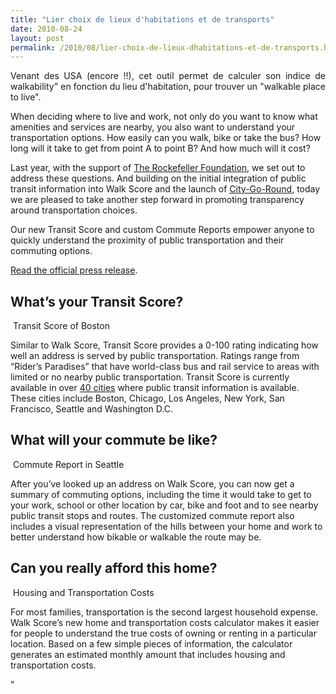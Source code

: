 ```yaml
---
title: "Lier choix de lieux d'habitations et de transports"
date: 2010-08-24
layout: post
permalink: /2010/08/lier-choix-de-lieux-dhabitations-et-de-transports.html
---
```


<p style="text-align: justify">Venant des USA (encore !!), cet outil permet de calculer son indice de walkability" en fonction du lieu d'habitation, pour trouver un "walkable place to live".</p> <p style=""text-align: justify"">When deciding where to live and work, not only do you want to know what amenities and services are nearby, you also want to understand your transportation options. How easily can you walk, bike or take the bus? How long will it take to get from point A to point B? And how much will it cost?</p> <p style=""text-align: justify"">Last year, with the support of <a href=""http://www.rockefellerfoundation.org/"" target=""_blank"">The Rockefeller Foundation,</a> we set out to address these questions. And building on the initial integration of public transit information into Walk Score and the launch of <a href=""http://www.citygoround.org/"" target=""_blank"">City-Go-Round</a>, today we are pleased to take another step forward in promoting transparency around transportation choices.</p> <p style=""text-align: justify"">Our new Transit Score and custom Commute Reports empower anyone to quickly understand the proximity of public transportation and their commuting options.</p> <p style=""text-align: justify""> </p>  <!--more-->   <p style=""text-align: justify""><a href=""/wp-content/uploads/sites/6/2010/08/Walk_Score_Launches_Transit_Score_16Aug10.pdf"">Read the official press release</a>.</p> <h2>What’s your Transit Score?</h2> <div id=""attachment_680"" style=""width: 532px""><a href=""http://www.walkscore.com/score/Boston-MA""><img alt="""" height=""141"" src=""/wp-content/uploads/sites/6/2010/08/lierchoixdelieuxdhabitationsetdetransports.png"" title=""transit-score"" width=""522"" /></a> Transit Score of Boston</div> <p style=""text-align: justify"">Similar to Walk Score, Transit Score provides a 0-100 rating indicating how well an address is served by public transportation. Ratings range from “Rider’s Paradises” that have world-class bus and rail service to areas with limited or no nearby public transportation. Transit Score is currently available in over <a href=""https://spreadsheets.google.com/ccc?key=0Ah1ezjXRnFf3dENSTFppNTQwaTJMNVZrNk5Ib0h1ZEE&hl=en#gid=0"" target=""_blank"">40 cities</a> where public transit information is available. These cities include Boston, Chicago, Los Angeles, New York, San Francisco, Seattle and Washington D.C.</p> <h2 style=""text-align: justify"">What will your commute be like?</h2> <div id=""attachment_687"" style=""width: 560px""><a href=""http://www.walkscore.com/commute/4011-ashworth-ave-n-seattle-wa-98103/to=3503-NE-45th-Street-Seattle-WA""><img alt="""" height=""467"" src=""/wp-content/uploads/sites/6/2010/08/lierchoixdelieuxdhabitationsetdetransports-1.png"" title=""commute-narrow"" width=""550"" /></a> Commute Report in Seattle</div> <p style=""text-align: justify"">After you’ve looked up an address on Walk Score, you can now get a summary of commuting options, including the time it would take to get to your work, school or other location by car, bike and foot and to see nearby public transit stops and routes. The customized commute report also includes a visual representation of the hills between your home and work to better understand how bikable or walkable the route may be.</p> <h2>Can you really afford this home?</h2> <div id=""attachment_689"" style=""width: 560px""><a href=""http://www.walkscore.com/commute/4011-ashworth-ave-n-seattle-wa-98103/to=3503-NE-45th-Street-Seattle-WA""><img alt="""" height=""203"" src=""/wp-content/uploads/sites/6/2010/08/lierchoixdelieuxdhabitationsetdetransports-2.png"" title=""housing-and-transpo-small"" width=""550"" /></a> Housing and Transportation Costs</div> <p style=""text-align: justify"">For most families, transportation is the second largest household expense. Walk Score’s new home and transportation costs calculator makes it easier for people to understand the true costs of owning or renting in a particular location. Based on a few simple pieces of information, the calculator generates an estimated monthly amount that includes housing and transportation costs.</p>"